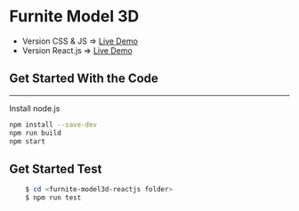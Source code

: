 # Furnite Model 3D

[v-css&js]: https://born-kes.github.io/furniture-model3d-reactjs/demo2
[v-react]: https://born-kes.github.io/furniture-model3d-reactjs/

- Version CSS & JS => [Live Demo][v-css&js]
- Version React.js => [Live Demo][v-react]

## Get Started With the Code

---

Install node.js

```bash
npm install --save-dev
npm run build
npm start
```

## Get Started Test

```PowerShell
    $ cd <furnite-model3d-reactjs folder>
    $ npm run test
```
